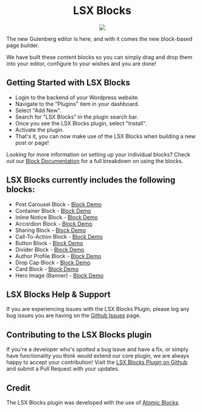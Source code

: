 <h1 align="center">LSX Blocks</h1>
<p align="center"><a href="https://travis-ci.org/lightspeeddevelopment/lsx-blocks/"><img src="https://travis-ci.org/lightspeeddevelopment/lsx-blocks.svg?branch=master"></a></p>

The new Gutenberg editor is here, and with it comes the new block-based page builder. 

We have built these content blocks so you can simply drag and drop them into your editor, configure to your wishes and you are done!

## Getting Started with LSX Blocks 

* Login to the backend of your Wordpress website.
* Navigate to the "Plugins" item in your dashboard.
* Select "Add New".
* Search for "LSX Blocks" in the plugin search bar.
* Once you see the LSX Blocks plugin, select "Install".
* Activate the plugin. 
* That's it, you can now make use of the LSX Blocks when building a new post or page! 

Looking for more information on setting up your individual blocks? Check out our [Block Documentation](https://lsx.lsdev.biz/documentation/blocks/) for a full breakdown on using the blocks.

## LSX Blocks currently includes the following blocks:

* Post Carousel Block - [Block Demo](https://lsx.lsdev.biz/blocks/post-carousel-block/)
* Container Block - [Block Demo](https://lsx.lsdev.biz/blocks/container-block/)
* Inline Notice Block - [Block Demo](https://lsx.lsdev.biz/blocks/inline-notice/)
* Accordion Block - [Block Demo](https://lsx.lsdev.biz/blocks/accordion-block/)
* Sharing Block - [Block Demo](https://lsx.lsdev.biz/blocks/sharing-block/)
* Call-To-Action Block - [Block Demo](https://lsx.lsdev.biz/blocks/cta-block/)
* Button Block - [Block Demo](https://lsx.lsdev.biz/blocks/button-block/)
* Divider Block - [Block Demo](https://lsx.lsdev.biz/blocks/divider-block/)
* Author Profile Block - [Block Demo](https://lsx.lsdev.biz/blocks/author-profile/)
* Drop Cap Block - [Block Demo](https://lsx.lsdev.biz/blocks/drop-cap-block/)
* Card Block - [Block Demo](https://lsx.lsdev.biz/blocks/card-block/)
* Hero Image (Banner) - [Block Demo](https://lsx.lsdev.biz/blocks/hero-block/)

## LSX Blocks Help & Support  

If you are experiencing issues with the LSX Blocks Plugin, please log any bug issues you are having on the [Github Issues](https://github.com/lightspeeddevelopment/lsx-blocks/issues) page.

## Contributing to the LSX Blocks plugin 

If you're a developer who's spotted a bug issue and have a fix, or simply have functionality you think would extend our core plugin, we are always happy to accept your contribution! Visit the [LSX Blocks Plugin on Github](https://github.com/lightspeeddevelopment/lsx-blocks/) and submit a Pull Request with your updates.

## Credit

The LSX Blocks plugin was developed with the use of [Atomic Blocks](https://atomicblocks.com).
